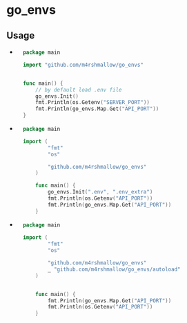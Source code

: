 # go_envs

## Usage

- ```go
    package main

    import "github.com/m4rshmallow/go_envs"


    func main() {
        // by default load .env file
        go_envs.Init()
        fmt.Println(os.Getenv("SERVER_PORT"))
        fmt.Println(go_envs.Map.Get("API_PORT"))
    }
  ```

- ```go
    package main

    import (
            "fmt"
            "os"

            "github.com/m4rshmallow/go_envs"
        )

        func main() {
            go_envs.Init(".env", ".env_extra")
            fmt.Println(os.Getenv("API_PORT"))
            fmt.Println(go_envs.Map.Get("API_PORT"))
        }
  ```

- ```go
    package main
    
    import (
            "fmt"
            "os"

            "github.com/m4rshmallow/go_envs"
            _ "github.com/m4rshmallow/go_envs/autoload"
        )


        func main() {
            fmt.Println(go_envs.Map.Get("API_PORT"))
            fmt.Println(os.Getenv("API_PORT"))
        }
  ```
